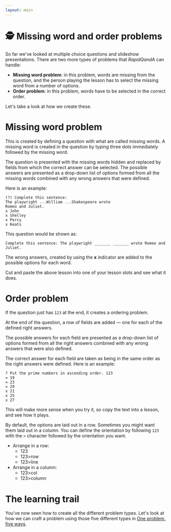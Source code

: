 ```yaml
---
layout: main
---
```


# 🕵️ Missing word and order problems

So far we've looked at multiple choice questions and slideshow presentations.
There are two more types of problems that _RapidQandA_ can handle:

- **Missing word problem**: in this problem, words are missing from the question, and
  the person playing the lesson has to select the missing word from a number of options.
- **Order problem**: in this problem, words have to be selected in the correct order.

Let's take a look at how we create these.

# Missing word problem

This is created by defining a question with what are called missing words. A missing
word is created in the question by typing three dots immediately followed by the missing
word.

The question is presented with the missing words hidden and replaced
by fields from which the correct answer can be selected. The possible answers are
presented as a drop-down list of options formed from all the missing words combined with
any wrong answers that were defined.

Here is an example:

```
(?) Complete this sentence:
The playwright ...William ...Shakespeare wrote
Romeo and Juliet.
x John
x Shelley
x Percy
x Keats
```

This question would be shown as:

```
Complete this sentence: The playwright _______ _______ wrote Romeo and Juliet.
```

The wrong answers, created by using the **x** indicator are added to the
possible options for each word.

Cut and paste the above lesson into one of your lesson slots and see what it does.

# Order problem

If the question just has `123` at the end, it creates a ordering problem.

At the end of the question, a row of fields are added &mdash; one for each of the defined right answers.

The possible answers for each field are presented as a drop-down list of options formed from all the right answers combined with any wrong answers that were also defined.

The correct answer for each field are taken as being in the same order as the right answers
were defined. Here is an example:

```
? Put the prime numbers in ascending order. 123
= 19
= 23
= 29
x 21
x 25
x 27
```

This will make more sense when you try it, so copy the text into a lesson, and
see how it plays.

By default, the options are laid out in a row. Sometimes you might want them
laid out in a column. You can define the orientation by following `123` with the
`>` character followed by the orientation you want.

- Arrange in a row:
  - 123
  - 123>row
  - 123>line
- Arrange in a column:
  - 123>col
  - 123>column

# The learning trail

You've now seen how to create all the different problem types. Let's look at how
we can craft a problem using those five different types in [One problem, five ways](./one-problem-five-ways.md).
